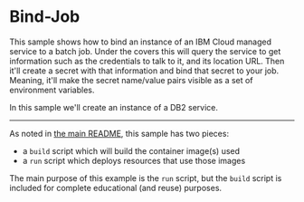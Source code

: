 # Bind-Job

This sample shows how to bind an instance of an IBM Cloud managed service
to a batch job. Under the covers this will query the service to get
information such as the credentials to talk to it, and its location URL.
Then it'll create a secret with that information and bind that secret to
your job. Meaning, it'll make the secret name/value pairs visible as a
set of environment variables.

In this sample we'll create an instance of a DB2 service.

- - -

As noted in [the main README](../README.md), this sample has two pieces:

- a `build` script which will build the container image(s) used
- a `run` script which deploys resources that use those images

The main purpose of this example is the `run` script, but the `build`
script is included for complete educational (and reuse) purposes. 
